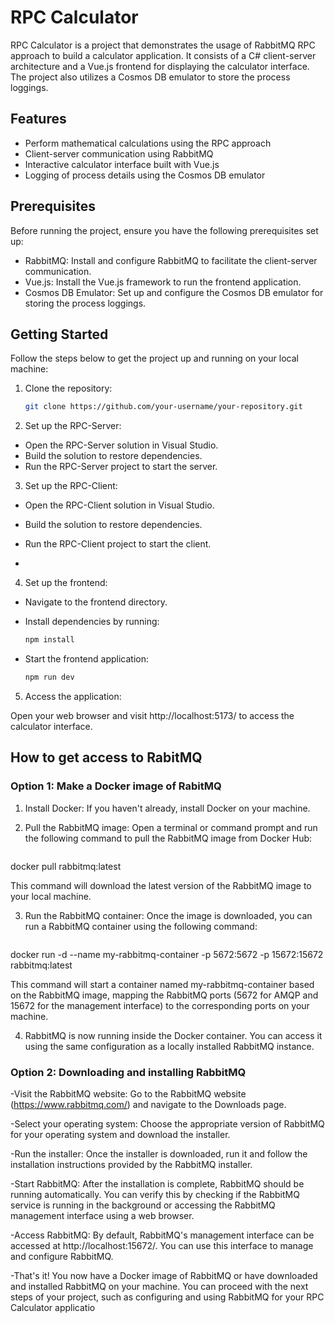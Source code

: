 # RPC Calculator

RPC Calculator is a project that demonstrates the usage of RabbitMQ RPC approach to build a calculator application. It consists of a C# client-server architecture and a Vue.js frontend for displaying the calculator interface. The project also utilizes a Cosmos DB emulator to store the process loggings.

## Features

- Perform mathematical calculations using the RPC approach
- Client-server communication using RabbitMQ
- Interactive calculator interface built with Vue.js
- Logging of process details using the Cosmos DB emulator

## Prerequisites

Before running the project, ensure you have the following prerequisites set up:

- RabbitMQ: Install and configure RabbitMQ to facilitate the client-server communication.
- Vue.js: Install the Vue.js framework to run the frontend application.
- Cosmos DB Emulator: Set up and configure the Cosmos DB emulator for storing the process loggings.

## Getting Started

Follow the steps below to get the project up and running on your local machine:

1. Clone the repository:

   ```bash
   git clone https://github.com/your-username/your-repository.git


2. Set up the RPC-Server:

- Open the RPC-Server solution in Visual Studio.
- Build the solution to restore dependencies.
- Run the RPC-Server project to start the server.

  
3. Set up the RPC-Client:

- Open the RPC-Client solution in Visual Studio.
- Build the solution to restore dependencies.
- Run the RPC-Client project to start the client.

- 
4. Set up the frontend:

- Navigate to the frontend directory.

- Install dependencies by running:
   ```bash
   npm install
- Start the frontend application:
   ```bash
   npm run dev
   
5. Access the application:

Open your web browser and visit http://localhost:5173/ to access the calculator interface.

## How to get access to RabitMQ


### Option 1: Make a Docker image of RabitMQ

1. Install Docker: If you haven't already, install Docker on your machine.

2. Pull the RabbitMQ image: Open a terminal or command prompt and run the following command to pull the RabbitMQ image from Docker Hub:
   ```bash
docker pull rabbitmq:latest

This command will download the latest version of the RabbitMQ image to your local machine.

3. Run the RabbitMQ container: Once the image is downloaded, you can run a RabbitMQ container using the following command:

   ```bash
docker run -d --name my-rabbitmq-container -p 5672:5672 -p 15672:15672 rabbitmq:latest

This command will start a container named my-rabbitmq-container based on the RabbitMQ image, mapping the RabbitMQ ports (5672 for AMQP and 15672 for the management interface) to the corresponding ports on your machine.

4. RabbitMQ is now running inside the Docker container. You can access it using the same configuration as a locally installed RabbitMQ instance.


### Option 2: Downloading and installing RabbitMQ

-Visit the RabbitMQ website: Go to the RabbitMQ website (https://www.rabbitmq.com/) and navigate to the Downloads page.

-Select your operating system: Choose the appropriate version of RabbitMQ for your operating system and download the installer.

-Run the installer: Once the installer is downloaded, run it and follow the installation instructions provided by the RabbitMQ installer.

-Start RabbitMQ: After the installation is complete, RabbitMQ should be running automatically. You can verify this by checking if the RabbitMQ service is running in the background or accessing the RabbitMQ management interface using a web browser.

-Access RabbitMQ: By default, RabbitMQ's management interface can be accessed at http://localhost:15672/. You can use this interface to manage and configure RabbitMQ.

-That's it! You now have a Docker image of RabbitMQ or have downloaded and installed RabbitMQ on your machine. You can proceed with the next steps of your project, such as configuring and using RabbitMQ for your RPC Calculator applicatio
